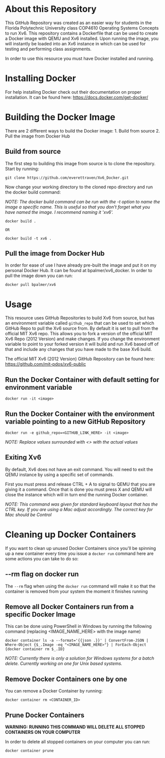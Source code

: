 # About this Repository

This GitHub Repository was created as an easier way for students in the Florida Polytechnic University class COP4610 Operating Systems Concepts to run Xv6. This repository contains a Dockerfile that can be used to create a Docker image with QEMU and Xv6 installed. Upon running the image, you will instantly be loaded into an Xv6 instance in which can be used for testing and performing class assignments.

In order to use this resource you must have Docker installed and running.

# Installing Docker

For help installing Docker check out their documentation on proper installation. It can be found here: https://docs.docker.com/get-docker/ 

# Building the Docker Image

There are 2 different ways to build the Docker image:
    1. Build from source
    2. Pull the image from Docker Hub

## Build from source

The first step to building this image from source is to clone the repository. Start by running:
```
git clone https://github.com/everettraven/Xv6_Docker.git
```

Now change your working directory to the cloned repo directory and run the docker build command:

*NOTE: The docker build command can be run with the -t option to name the image a specific name. This is useful so that you don't forget what you have named the image. I recommend naming it 'xv6'.*

```
docker build .

OR

docker build -t xv6 .
```

## Pull the image from Docker Hub

In order for ease of use I have already pre-built the image and put it on my personal Docker Hub. It can be found at bpalmer/xv6_docker. In order to pull the image down you can run:

```
docker pull bpalmer/xv6
```

# Usage

This resource uses GitHub Repositories to build Xv6 from source, but has an environment variable called `github_repo` that can be used to set which GitHub Repo to pull the Xv6 source from. By default it is set to pull from the official MIT Xv6 repo. This allows you to fork a version of the official MIT Xv6 Repo (2012 Version) and make changes. If you change the environment variable to point to your forked version it will build and run Xv6 based off of that and include any changes that you have made to the base Xv6 build.

The official MIT Xv6 (2012 Version) GitHub Repository can be found here: https://github.com/mit-pdos/xv6-public

## Run the Docker Container with default setting for environment variable

```
docker run -it <image>
```

## Run the Docker Container with the environment variable pointing to a new GitHub Repository

```
docker run -e github_repo=<GITHUB_LINK_HERE> -it <image>
```

*NOTE: Replace values surrounded with <> with the actual values*

## Exiting Xv6

By default, Xv6 does not have an exit command. You will need to exit the QEMU instance by using a specific set of commands.

First you must press and release CTRL + A to signal to QEMU that you are giving it a command. Once that is done you must press X and QEMU will close the instance which will in turn end the running Docker container.

*NOTE: This command was given for standard keyboard layout that has the CTRL key. If you are using a Mac adjust accordingly. The correct key for Mac should be Control*

# Cleaning up Docker Containers
If you want to clean up unused Docker Containers since you'll be spinning up a new container every time you issue a `docker run` command here are some actions you can take to do so:

## --rm flag on docker run

The `--rm` flag when using the `docker run` command will make it so that the container is removed from your system the moment it finishes running

## Remove all Docker Containers run from a specific Docker Image

This can be done using PowerShell in Windows by running the following command (replacing <IMAGE_NAME_HERE> with the image name)

```
docker container ls -a --format='{{json .}}' | ConvertFrom-JSON | Where-Object {$_.Image -eq "<IMAGE_NAME_HERE>"} | ForEach-Object {docker container rm $_.ID}
```

*NOTE: Currently there is only a solution for Windows systems for a batch delete. Currently working on one for Unix based systems.*

## Remove Docker Containers one by one

You can remove a Docker Container by running:

```
docker container rm <CONTAINER_ID>
```

## Prune Docker Containers

**WARNING:** **RUNNING THIS COMMAND WILL DELETE ALL STOPPED CONTAINERS ON YOUR COMPUTER**

In order to delete all stopped containers on your computer you can run:

```
docker container prune
```